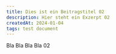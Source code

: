 ```yaml
---
title: Dies ist ein Beitragstitel 02
description: Hier steht ein Exzerpt 02
createdAt: 2024-01-04
tags: test document
---
```


Bla Bla Bla Bla 02